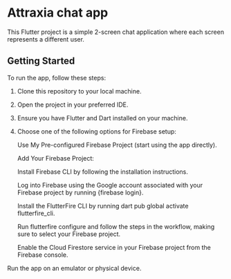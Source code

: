 # Attraxia chat app

This Flutter project is a simple 2-screen chat application where each screen represents a different user. 

## Getting Started

To run the app, follow these steps:

1. Clone this repository to your local machine.

2. Open the project in your preferred IDE.

3. Ensure you have Flutter and Dart installed on your machine.

4. Choose one of the following options for Firebase setup:

   Use My Pre-configured Firebase Project (start using the app directly).
      
   Add Your Firebase Project:
      
     Install Firebase CLI by following the installation instructions.
  
     Log into Firebase using the Google account associated with your Firebase project by running {firebase login}.
  
     Install the FlutterFire CLI by running dart pub global activate flutterfire_cli.
  
     Run flutterfire configure and follow the steps in the workflow, making sure to select your Firebase project.
  
     Enable the Cloud Firestore service in your Firebase project from the Firebase console.

Run the app on an emulator or physical device.
